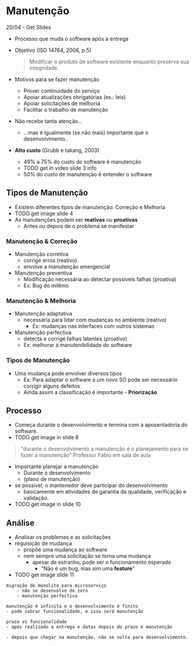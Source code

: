 # Manutenção

20/04 - Get Slides

- Processo que muda o software após a entrega
- Objetivo (ISO 14764, 2006, p.5)
	> Modificar o produto de software existente enquanto preserva sua integridade.
	
- Motivos para se fazer manutenção
	- Prover continuidade do serviço
	- Apoiar atualizações obrigatórias (ex.: leis)
	- Apoiar solicitações de melhoria
	- Facilitar o trabalho de manutenção
- Não recebe tanta atenção...
	- ...mas é igualmente (se não mais) importante que o desenvolvimento..

- **Alto custo** (Grubb e takang, 2003)
	- 49% a 75% do custo do software é manutenção
	- TODO get in video slide 3 info
	- 50% do custo de manutenção é entender o software

## Tipos de Manutenção
- Existem diferentes tipos de manutenção: Correção e Melhoria
- TODO get image slide 4
- As manutenções podem ser **reativas** ou **proativas**
	- Antes ou depois de o problema se manifestar

### Manutenção  & Correção
- Manutenção corretiva
	- corrige erros (reativo)
	- envolve a manutenção emergencial
- Manutenção preventiva
	- Modificação necessária ao detectar possiveis falhas (proativa)
	- Ex: Bug do milênio

### Manutenção & Melhoria
- Manutenção adaptativa
	- necessária para lidar com mudanças no ambiente (reativo)
		- Ex: mudanças nas interfaces com outros sistemas
- Manutenção perfectiva
	- detecta e corrige falhas latentes (proativo)
	- Ex: melhorar a manutenibilidade do software

### Tipos de Manutenção
- Uma mudança pode envolver diversos tipos
	- Ex: Para adaptar o software a um novo SO pode ser necessário corrigir alguns defeitos
	- Ainda assim a classificação é importante  - **Priorização**

## Processo
- Começa durante o desenvolvimento e termina com a aposentadoria do software.
- TODO get image in slide 8
> "durante o desenvolvimento a manutenção é o planejamento para se fazer a manutenção"
> Professor Fábio em sala de aula

- Importante planejar a manutenção
	- Durante o desenvolvimento
	- (plano de manutenção)
- se possível, o mantenedor deve participar do desenvolvimento
	- basicamente em atividades de garantia da qualidade, verificação e validação.
- TODO get image in slide 10

## Análise
- Analisar os problemas e as solicitações
- requisição de mudança
	- propõe uma mudança ao software
	- nem sempre uma solicitação se torna uma mudança
		- apesar de estranho, pode ser o funcionamento esperado
			- "Não é um bug, mas sim uma **feature**"
- TODO get image slide 11


```
migração de monolito para microserviço
	- não se desenvolve do zero
	- manutenção perfectiva

manutenção é infinita e o desenvolvimento é finito
- pode sobrar funcionalidade, e isso será manutenção

prazo vs funcionalidade
- após realizado a entrega e datas depois do prazo é manutenção

- depois que chegar na manutenção, não se volta para desenvolvimento.
```
